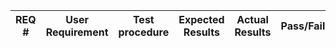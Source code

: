 REQ # | User Requirement | Test procedure | Expected Results | Actual Results | Pass/Fail |
----- | ---------------- | -------------- | ---------------- | -------------- | --------- |
 
